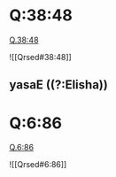 
# Q:38:48

[Q.38:48](https://quran.com/38:48/tafsirs/ar-tafsir-al-tabari)

![[Qrsed#38:48]]

## yasaE ((?:Elisha))

# Q:6:86

[Q.6:86](https://quran.com/6:86/tafsirs/ar-tafsir-al-tabari)

![[Qrsed#6:86]]
